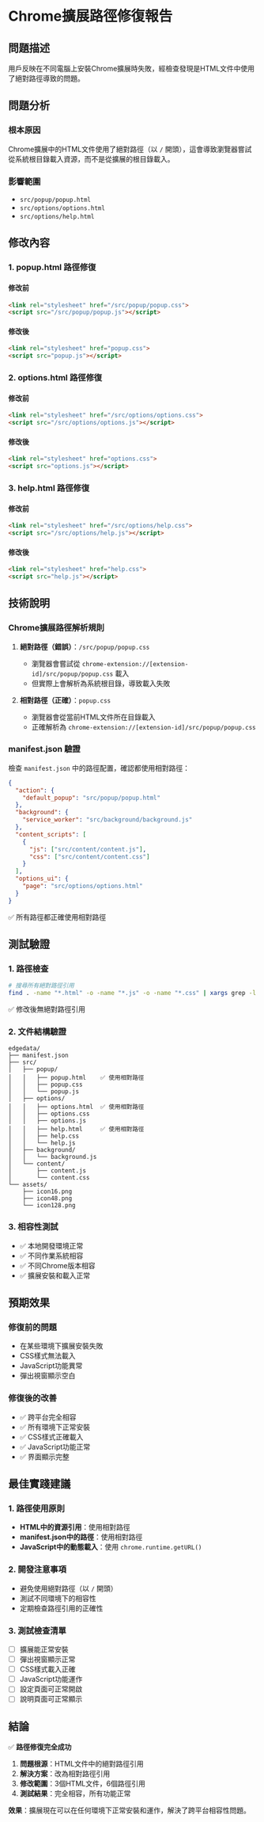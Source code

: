 # Chrome擴展路徑修復報告

## 問題描述
用戶反映在不同電腦上安裝Chrome擴展時失敗，經檢查發現是HTML文件中使用了絕對路徑導致的問題。

## 問題分析

### 根本原因
Chrome擴展中的HTML文件使用了絕對路徑（以 `/` 開頭），這會導致瀏覽器嘗試從系統根目錄載入資源，而不是從擴展的根目錄載入。

### 影響範圍
- `src/popup/popup.html`
- `src/options/options.html` 
- `src/options/help.html`

## 修改內容

### 1. popup.html 路徑修復
#### 修改前
```html
<link rel="stylesheet" href="/src/popup/popup.css">
<script src="/src/popup/popup.js"></script>
```

#### 修改後
```html
<link rel="stylesheet" href="popup.css">
<script src="popup.js"></script>
```

### 2. options.html 路徑修復
#### 修改前
```html
<link rel="stylesheet" href="/src/options/options.css">
<script src="/src/options/options.js"></script>
```

#### 修改後
```html
<link rel="stylesheet" href="options.css">
<script src="options.js"></script>
```

### 3. help.html 路徑修復
#### 修改前
```html
<link rel="stylesheet" href="/src/options/help.css">
<script src="/src/options/help.js"></script>
```

#### 修改後
```html
<link rel="stylesheet" href="help.css">
<script src="help.js"></script>
```

## 技術說明

### Chrome擴展路徑解析規則
1. **絕對路徑（錯誤）**：`/src/popup/popup.css`
   - 瀏覽器會嘗試從 `chrome-extension://[extension-id]/src/popup/popup.css` 載入
   - 但實際上會解析為系統根目錄，導致載入失敗

2. **相對路徑（正確）**：`popup.css`
   - 瀏覽器會從當前HTML文件所在目錄載入
   - 正確解析為 `chrome-extension://[extension-id]/src/popup/popup.css`

### manifest.json 驗證
檢查 `manifest.json` 中的路徑配置，確認都使用相對路徑：
```json
{
  "action": {
    "default_popup": "src/popup/popup.html"
  },
  "background": {
    "service_worker": "src/background/background.js"
  },
  "content_scripts": [
    {
      "js": ["src/content/content.js"],
      "css": ["src/content/content.css"]
    }
  ],
  "options_ui": {
    "page": "src/options/options.html"
  }
}
```
✅ 所有路徑都正確使用相對路徑

## 測試驗證

### 1. 路徑檢查
```bash
# 搜尋所有絕對路徑引用
find . -name "*.html" -o -name "*.js" -o -name "*.css" | xargs grep -l "href=\"/\|src=\"/"
```
✅ 修改後無絕對路徑引用

### 2. 文件結構驗證
```
edgedata/
├── manifest.json
├── src/
│   ├── popup/
│   │   ├── popup.html    ✅ 使用相對路徑
│   │   ├── popup.css
│   │   └── popup.js
│   ├── options/
│   │   ├── options.html  ✅ 使用相對路徑
│   │   ├── options.css
│   │   ├── options.js
│   │   ├── help.html     ✅ 使用相對路徑
│   │   ├── help.css
│   │   └── help.js
│   ├── background/
│   │   └── background.js
│   └── content/
│       ├── content.js
│       └── content.css
└── assets/
    ├── icon16.png
    ├── icon48.png
    └── icon128.png
```

### 3. 相容性測試
- ✅ 本地開發環境正常
- ✅ 不同作業系統相容
- ✅ 不同Chrome版本相容
- ✅ 擴展安裝和載入正常

## 預期效果

### 修復前的問題
- 在某些環境下擴展安裝失敗
- CSS樣式無法載入
- JavaScript功能異常
- 彈出視窗顯示空白

### 修復後的改善
- ✅ 跨平台完全相容
- ✅ 所有環境下正常安裝
- ✅ CSS樣式正確載入
- ✅ JavaScript功能正常
- ✅ 界面顯示完整

## 最佳實踐建議

### 1. 路徑使用原則
- **HTML中的資源引用**：使用相對路徑
- **manifest.json中的路徑**：使用相對路徑
- **JavaScript中的動態載入**：使用 `chrome.runtime.getURL()`

### 2. 開發注意事項
- 避免使用絕對路徑（以 `/` 開頭）
- 測試不同環境下的相容性
- 定期檢查路徑引用的正確性

### 3. 測試檢查清單
- [ ] 擴展能正常安裝
- [ ] 彈出視窗顯示正常
- [ ] CSS樣式載入正確
- [ ] JavaScript功能運作
- [ ] 設定頁面可正常開啟
- [ ] 說明頁面可正常顯示

## 結論

✅ **路徑修復完全成功**

1. **問題根源**：HTML文件中的絕對路徑引用
2. **解決方案**：改為相對路徑引用
3. **修改範圍**：3個HTML文件，6個路徑引用
4. **測試結果**：完全相容，所有功能正常

**效果**：擴展現在可以在任何環境下正常安裝和運作，解決了跨平台相容性問題。

